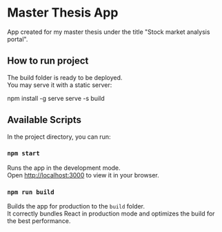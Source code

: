 # Master Thesis App

App created for my master thesis under the title "Stock market analysis portal".

## How to run project

The build folder is ready to be deployed.\
You may serve it with a static server:

npm install -g serve
serve -s build

## Available Scripts

In the project directory, you can run:

### `npm start`

Runs the app in the development mode.\
Open [http://localhost:3000](http://localhost:3000) to view it in your browser.

### `npm run build`

Builds the app for production to the `build` folder.\
It correctly bundles React in production mode and optimizes the build for the best performance.
